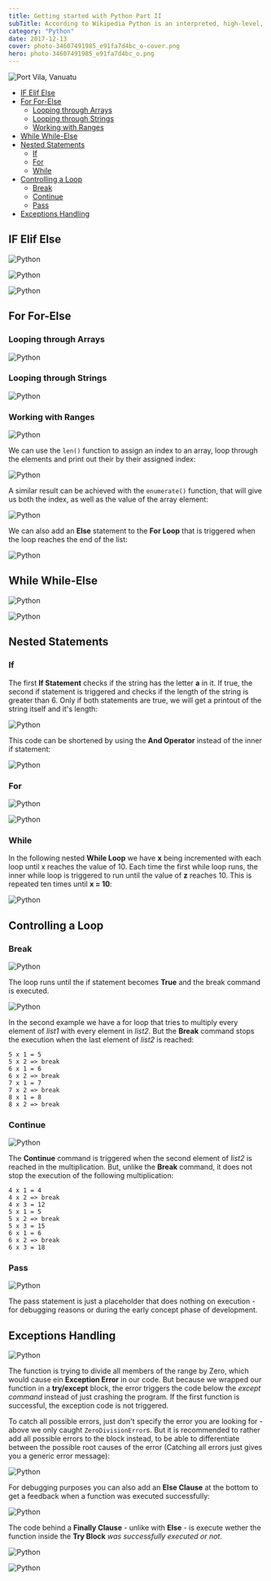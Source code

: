 ```yaml
---
title: Getting started with Python Part II
subTitle: According to Wikipedia Python is an interpreted, high-level, general-purpose programming language. And looking around, it seems to be everywhere - Machine Learning, Artificial Intelligence, Big Data Analysis all the way to Web Dev and Dev Ops.
category: "Python"
date: 2017-12-13
cover: photo-34607491985_e91fa7d4bc_o-cover.png
hero: photo-34607491985_e91fa7d4bc_o.png
---
```



![Port Vila, Vanuatu](./photo-34607491985_e91fa7d4bc_o.png)


<!-- TOC depthFrom:2 depthTo:4 -->

- [IF Elif Else](#if-elif-else)
- [For For-Else](#for-for-else)
  - [Looping through Arrays](#looping-through-arrays)
  - [Looping through Strings](#looping-through-strings)
  - [Working with Ranges](#working-with-ranges)
- [While While-Else](#while-while-else)
- [Nested Statements](#nested-statements)
  - [If](#if)
  - [For](#for)
  - [While](#while)
- [Controlling a Loop](#controlling-a-loop)
  - [Break](#break)
  - [Continue](#continue)
  - [Pass](#pass)
- [Exceptions Handling](#exceptions-handling)

<!-- /TOC -->


## IF Elif Else


![Python](./python-basics_01.png)


![Python](./python-basics_02.png)


![Python](./python-basics_03.png)



## For For-Else

### Looping through Arrays


![Python](./python-basics_04.png)


### Looping through Strings


![Python](./python-basics_05.png)


### Working with Ranges


![Python](./python-basics_06.png)


We can use the `len()` function to assign an index to an array, loop through the elements and print out their by their assigned index:


![Python](./python-basics_07.png)


A similar result can be achieved with the `enumerate()` function, that will give us both the index, as well as the value of the array element:


![Python](./python-basics_08.png)


We can also add an __Else__ statement to the __For Loop__ that is triggered when the loop reaches the end of the list:


![Python](./python-basics_09.png)



## While While-Else


![Python](./python-basics_10.png)


![Python](./python-basics_11.png)



## Nested Statements

### If

The first __If Statement__ checks if the string has the letter __a__ in it. If true, the second if statement is triggered and checks if the length of the string is greater than 6. Only if both statements are true, we will get a printout of the string itself and it's length:


![Python](./python-basics_12.png)


This code can be shortened by using the __And Operator__ instead of the inner if statement:


![Python](./python-basics_13.png)


### For


![Python](./python-basics_14.png)

![Python](./python-basics_15.png)


### While

In the following nested __While Loop__ we have __x__ being incremented with each loop until x reaches the value of 10. Each time the first while loop runs, the inner while loop is triggered to run until the value of __z__ reaches 10. This is repeated ten times until __x = 10__:

![Python](./python-basics_16.png)



## Controlling a Loop

### Break

![Python](./python-basics_17.png)


The loop runs until the if statement becomes __True__ and the break command is executed.


![Python](./python-basics_18.png)


In the second example we have a for loop that tries to multiply every element of _list1_ with every element in _list2_. But the __Break__ command stops the execution when the last element of _list2_ is reached:

```
5 x 1 = 5
5 x 2 => break
6 x 1 = 6
6 x 2 => break
7 x 1 = 7
7 x 2 => break
8 x 1 = 8
8 x 2 => break
```


### Continue


![Python](./python-basics_19.png)


The __Continue__ command is triggered when the second element of _list2_ is reached in the multiplication. But, unlike the __Break__ command, it does not stop the execution of the following multiplication:

```
4 x 1 = 4
4 x 2 => break 
4 x 3 = 12
5 x 1 = 5
5 x 2 => break
5 x 3 = 15
6 x 1 = 6
6 x 2 => break
6 x 3 = 18
```


### Pass


![Python](./python-basics_20.png)


The pass statement is just a placeholder that does nothing on execution - for debugging reasons or during the early concept phase of development.


## Exceptions Handling


![Python](./python-basics_21.png)


The function is trying to divide all members of the range by Zero, which would cause ein __Exception Error__ in our code. But because we wrapped our function in a __try/except__ block, the error triggers the code below the _except command_ instead of just crashing the program. If the first function is successful, the exception code is not triggered.


To catch all possible errors, just don't specify the error you are looking for - above we only caught `ZeroDivisionError`s. But it is recommended to rather add all possible errors to the block instead, to be able to differentiate between the possible root causes of the error (Catching all errors just gives you a generic error message):


![Python](./python-basics_22.png)


For debugging purposes you can also add an __Else  Clause__ at the bottom to get a feedback when a function was executed successfully:


![Python](./python-basics_23.png)


The code behind a __Finally Clause__ - unlike with __Else__ - is execute wether the function inside the __Try Block__ _was successfully executed or not_.


![Python](./python-basics_24.1.png)


![Python](./python-basics_24.2.png)